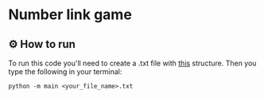 # Number link game

## ⚙️ How to run

To run this code you'll need to create a .txt file with [this](https://github.com/D4-Ramirez/number-link-game/blob/main/example.txt) structure. Then you type the following in your terminal:

```
python -m main <your_file_name>.txt
```
